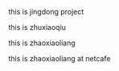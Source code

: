this is jingdong project

this is zhuxiaoqiu

this is zhaoxiaoliang

this is zhaoxiaoliang at netcafe